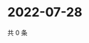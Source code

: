 # 2022-07-28

共 0 条

<!-- BEGIN WEIBO -->
<!-- 最后更新时间 Thu Jul 28 2022 00:23:25 GMT+0800 (China Standard Time) -->

<!-- END WEIBO -->
